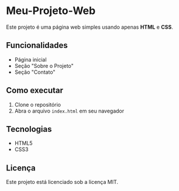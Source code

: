 # Meu-Projeto-Web
Este projeto é uma página web simples usando apenas **HTML** e **CSS**.

## Funcionalidades
- Página inicial
- Seção "Sobre o Projeto"
- Seção "Contato"

## Como executar
1. Clone o repositório
2. Abra o arquivo `index.html` em seu navegador

## Tecnologias
- HTML5
- CSS3

## Licença
Este projeto está licenciado sob a licença MIT.
